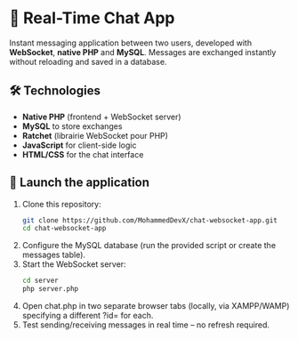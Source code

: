 # 💬 Real-Time Chat App

Instant messaging application between two users, developed with **WebSocket**, **native PHP** and **MySQL**. Messages are exchanged instantly without reloading and saved in a database.

## 🛠️ Technologies

- **Native PHP** (frontend + WebSocket server)
- **MySQL** to store exchanges
- **Ratchet** (librairie WebSocket pour PHP)
- **JavaScript** for client-side logic
- **HTML/CSS** for the chat interface

## 🚀 Launch the application

1. Clone this repository:
   ```bash
   git clone https://github.com/MohammedDevX/chat-websocket-app.git
   cd chat-websocket-app
2. Configure the MySQL database (run the provided script or create the messages table).
3. Start the WebSocket server:
    ```bash
    cd server
    php server.php
4. Open chat.php in two separate browser tabs (locally, via XAMPP/WAMP) specifying a different ?id= for each.
5. Test sending/receiving messages in real time – no refresh required.